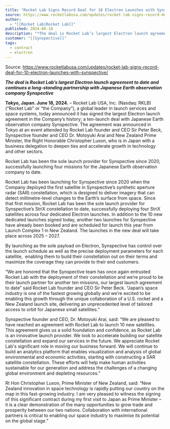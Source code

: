 ```yaml
---
title: "Rocket Lab Signs Record Deal for 10 Electron Launches with Synspective   "
source: https://www.rocketlabusa.com/updates/rocket-lab-signs-record-deal-for-10-electron-launches-with-synspective/
author:
  - "[[Rocket Lab|Rocket Lab]]"
published: 2024-06-18
description: "*The deal is Rocket Lab’s largest Electron launch agreement to date and continues a long-standing partnership with Japanese Earth observation company Synspective*"
customer: "[[Synspective]]"
tags:
  - contract
  - electron
---
```


Source: https://www.rocketlabusa.com/updates/rocket-lab-signs-record-deal-for-10-electron-launches-with-synspective/

***The deal is Rocket Lab’s largest Electron launch agreement to date and continues a long-standing partnership with Japanese Earth observation company Synspective***

**Tokyo, Japan. June 18, 2024.** – Rocket Lab USA, Inc. (Nasdaq: RKLB) (“Rocket Lab” or “the Company”), a global leader in launch services and space systems, today announced it has signed the largest Electron launch agreement in the Company’s history; a ten-launch deal with Japanese Earth observation company Synspective. The agreement was announced in Tokyo at an event attended by Rocket Lab founder and CEO Sir Peter Beck, Synspective founder and CEO Dr. Motoyuki Arai and New Zealand Prime Minister, the Right Honorable Christopher Luxon, who is in Japan with a business delegation to deepen ties and accelerate growth in technology and other sectors.

Rocket Lab has been the sole launch provider for Synspective since 2020, successfully launching four missions for the Japanese Earth observation company to date.

Rocket Lab has been launching for Synspective since 2020 when the Company deployed the first satellite in Synspective’s synthetic aperture radar (SAR) constellation, which is designed to deliver imagery that can detect millimetre-level changes to the Earth’s surface from space. Since that first mission, Rocket Lab has been the sole launch provider for Synspective’s StriX constellation to date, successfully deploying four StriX satellites across four dedicated Electron launches. In addition to the 10 new dedicated launches signed today, another two launches for Synspective have already been booked and are scheduled for launch this year from Launch Complex 1 in New Zealand. The launches in the new deal will take place across 2025 – 2027.  

By launching as the sole payload on Electron, Synspective has control over the launch schedule as well as the precise deployment parameters for each satellite,  enabling them to build their constellation out on their terms and maximize the coverage they can provide to their end customers.

“We are honored that the Synspective team has once again entrusted Rocket Lab with the deployment of their constellation and we’re proud to be their launch partner for another ten missions, our largest launch agreement to date” said Rocket Lab founder and CEO Sir Peter Beck. “Japan’s space industry is one of the fastest growing globally and we’re excited to be enabling this growth through the unique collaboration of a U.S. rocket and a New Zealand launch site, delivering an unprecedented level of tailored access to orbit for Japanese small satellites.”

Synspective founder and CEO, Dr. Motoyuki Arai, said: “We are pleased to have reached an agreement with Rocket Lab to launch 10 new satellites. This agreement gives us a solid foundation and confidence, as Rocket Lab is an innovative launch provider. We look to accelerate building our satellite constellation and expand our services in the future. We appreciate Rocket Lab's significant role in moving our business forward. We will continue to build an analytics platform that enables visualization and analysis of global environmental and economic activities, starting with constructing a SAR satellite constellation. These efforts will help make human activities sustainable for our generation and address the challenges of a changing global environment and depleting resources.”

Rt Hon Christopher Luxon, Prime Minister of New Zealand, said: “New Zealand innovation in space technology is rapidly putting our country on the map in this fast-growing industry. I am very pleased to witness the signing of this significant contract during my first visit to Japan as Prime Minister – it is a clear demonstration of the many opportunities to grow trade and prosperity between our two nations. Collaboration with international partners is critical to enabling our space industry to maximise its potential on the global stage.”

